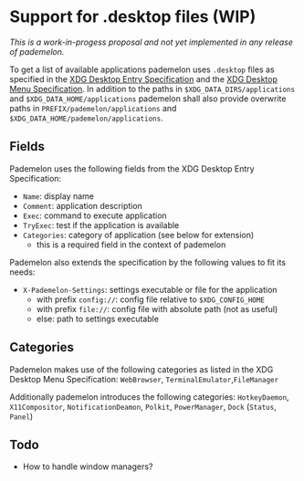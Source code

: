 # Support for .desktop files (WIP)

_This is a work-in-progess proposal and not yet implemented in any release of pademelon._

To get a list of available applications pademelon uses `.desktop` files as specified in the
[XDG Desktop Entry Specification](https://specifications.freedesktop.org/desktop-entry-spec/desktop-entry-spec-latest.html) and the [XDG Desktop Menu Specification](https://specifications.freedesktop.org/menu-spec/menu-spec-latest.html#desktop-entry-extensions-examples).
In addition to the paths in `$XDG_DATA_DIRS/applications` and `$XDG_DATA_HOME/applications` pademelon
shall also provide overwrite paths in `PREFIX/pademelon/applications` and `$XDG_DATA_HOME/pademelon/applications`.

## Fields

Pademelon uses the following fields from the XDG Desktop Entry Specification:

* `Name`: display name
* `Comment`: application description
* `Exec`: command to execute application
* `TryExec`: test if the application is available
* `Categories`: category of application (see below for extension)
    * this is a required field in the context of pademelon

Pademelon also extends the specification by the following values to fit its needs:

* `X-Pademelon-Settings`: settings executable or file for the application
    * with prefix `config://`: config file relative to `$XDG_CONFIG_HOME`
    * with prefix `file://`: config file with absolute path (not as useful)
    * else: path to settings executable

## Categories

Pademelon makes use of the following categories as listed in the XDG Desktop Menu Specification:
`WebBrowser`, `TerminalEmulator`,`FileManager`

Additionally pademelon introduces the following categories:
`HotkeyDaemon`, `X11Compositor`, `NotificationDeamon`, `Polkit`, `PowerManager`, `Dock` (`Status`, `Panel`)

## Todo
* How to handle window managers?
